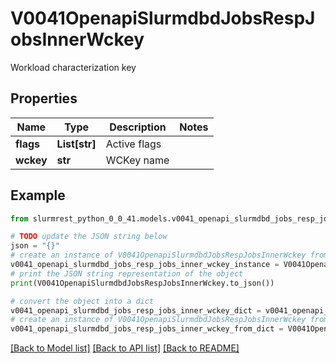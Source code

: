 # V0041OpenapiSlurmdbdJobsRespJobsInnerWckey

Workload characterization key

## Properties

Name | Type | Description | Notes
------------ | ------------- | ------------- | -------------
**flags** | **List[str]** | Active flags | 
**wckey** | **str** | WCKey name | 

## Example

```python
from slurmrest_python_0_0_41.models.v0041_openapi_slurmdbd_jobs_resp_jobs_inner_wckey import V0041OpenapiSlurmdbdJobsRespJobsInnerWckey

# TODO update the JSON string below
json = "{}"
# create an instance of V0041OpenapiSlurmdbdJobsRespJobsInnerWckey from a JSON string
v0041_openapi_slurmdbd_jobs_resp_jobs_inner_wckey_instance = V0041OpenapiSlurmdbdJobsRespJobsInnerWckey.from_json(json)
# print the JSON string representation of the object
print(V0041OpenapiSlurmdbdJobsRespJobsInnerWckey.to_json())

# convert the object into a dict
v0041_openapi_slurmdbd_jobs_resp_jobs_inner_wckey_dict = v0041_openapi_slurmdbd_jobs_resp_jobs_inner_wckey_instance.to_dict()
# create an instance of V0041OpenapiSlurmdbdJobsRespJobsInnerWckey from a dict
v0041_openapi_slurmdbd_jobs_resp_jobs_inner_wckey_from_dict = V0041OpenapiSlurmdbdJobsRespJobsInnerWckey.from_dict(v0041_openapi_slurmdbd_jobs_resp_jobs_inner_wckey_dict)
```
[[Back to Model list]](../README.md#documentation-for-models) [[Back to API list]](../README.md#documentation-for-api-endpoints) [[Back to README]](../README.md)


